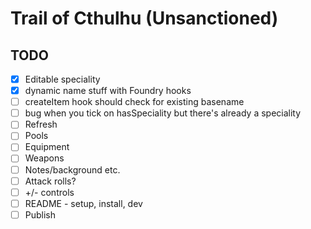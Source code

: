 # Trail of Cthulhu (Unsanctioned)


## TODO

- [x] Editable speciality
- [x] dynamic name stuff with Foundry hooks
- [ ] createItem hook should check for existing basename
- [ ] bug when you tick on hasSpeciality but there's already a speciality
- [ ] Refresh
- [ ] Pools
- [ ] Equipment
- [ ] Weapons
- [ ] Notes/background etc.
- [ ] Attack rolls?
- [ ] +/- controls
- [ ] README - setup, install, dev
- [ ] Publish